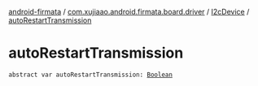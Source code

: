 [android-firmata](../../index.md) / [com.xujiaao.android.firmata.board.driver](../index.md) / [I2cDevice](index.md) / [autoRestartTransmission](./auto-restart-transmission.md)

# autoRestartTransmission

`abstract var autoRestartTransmission: `[`Boolean`](https://kotlinlang.org/api/latest/jvm/stdlib/kotlin/-boolean/index.html)